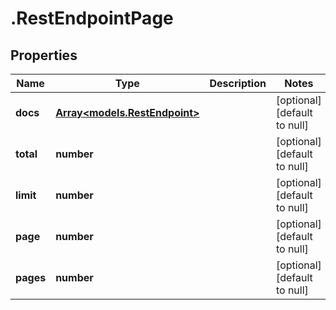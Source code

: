 # .RestEndpointPage

## Properties
Name | Type | Description | Notes
------------ | ------------- | ------------- | -------------
**docs** | [**Array&lt;models.RestEndpoint&gt;**](models.RestEndpoint.md) |  | [optional] [default to null]
**total** | **number** |  | [optional] [default to null]
**limit** | **number** |  | [optional] [default to null]
**page** | **number** |  | [optional] [default to null]
**pages** | **number** |  | [optional] [default to null]


